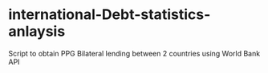 # international-Debt-statistics-anlaysis
Script to obtain PPG Bilateral lending between 2 countries using World Bank API
